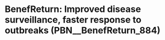 # BenefReturn: __Improved disease surveillance, faster response to outbreaks__ (PBN__BenefReturn_884)

